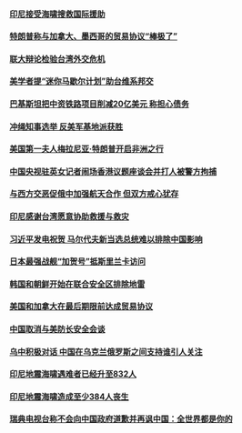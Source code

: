#### [印尼接受海啸搜救国际援助 ](../pages/z__yoerrvp/4595701.md) 

#### [特朗普称与加拿大、墨西哥的贸易协议“棒极了” ](../pages/z__yoerrvp/4595692.md) 

#### [联大辩论检验台湾外交危机](../pages/z__yoerrvp/4595290.md) 

#### [美学者提“迷你马歇尔计划”助台维系邦交](../pages/z__yoerrvp/4595275.md) 

#### [巴基斯坦把中资铁路项目削减20亿美元  称担心债务  ](../pages/z__yoerrvp/4595230.md) 

#### [冲绳知事选举 反美军基地派获胜 ](../pages/z__yoerrvp/4594761.md) 

#### [美国第一夫人梅拉尼亚·特朗普开启非洲之行 ](../pages/z__yoerrvp/4594752.md) 

#### [中国央视驻英女记者闹场香港议题座谈会并打人被警方拘捕 ](../pages/z__yoerrvp/4594697.md) 

#### [与西方交恶促俄中加强航天合作 但双方戒心犹存](../pages/z__yoerrvp/4594551.md) 

#### [印尼感谢台湾愿意协助救援与救灾](../pages/z__yoerrvp/4594440.md) 

#### [习近平发电祝贺 马尔代夫新当选总统难以排除中国影响](../pages/z__yoerrvp/4594316.md) 

#### [日本最强战舰“加贺号”抵斯里兰卡访问](../pages/z__yoerrvp/4594297.md) 

#### [韩国和朝鲜开始在联合安全区排除地雷](../pages/z__yoerrvp/4594186.md) 

#### [美国和加拿大在最后期限前达成贸易协议](../pages/z__yoerrvp/4594146.md) 

#### [中国取消与美防长安全会谈](../pages/z__yoerrvp/4594134.md) 

#### [乌中积极对话 中国在乌克兰俄罗斯之间支持谁引人关注](../pages/z__yoerrvp/4593448.md) 

#### [印尼地震海啸遇难者已经升至832人](../pages/z__yoerrvp/4593235.md) 

#### [印尼地震海啸造成至少384人丧生 ](../pages/z__yoerrvp/4592706.md) 

#### [瑞典电视台称不会向中国政府道歉并再讽中国：全世界都是你的](../pages/z__yoerrvp/4592701.md) 

